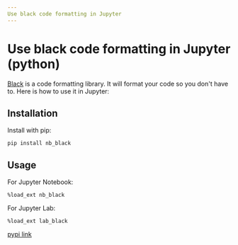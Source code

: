 ```yaml
---
Use black code formatting in Jupyter
---
```

# Use black code formatting in Jupyter (python)
[Black](https://black.readthedocs.io/en/stable/) is a code formatting library. It will format your code so you don't have to. Here is how to use it in Jupyter:

## Installation
Install with pip:

`pip install nb_black`

## Usage
For Jupyter Notebook:

`%load_ext nb_black`

For Jupyter Lab:

`%load_ext lab_black`

[pypi link](https://pypi.org/project/nb-black/)